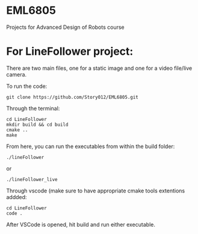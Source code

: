 # EML6805
Projects for Advanced Design of Robots course

# For LineFollower project:

There are two main files, one for a static image and one for a video file/live camera.

To run the code:
```
git clone https://github.com/Story012/EML6805.git

```

Through the terminal:
```
cd LineFollower
mkdir build && cd build
cmake ..
make
```

From here, you can run the executables from within the build folder:
```
./lineFollower
```
or 
```
./lineFollower_live
 ```
 
Through vscode (make sure to have appropriate cmake tools extentions addded:
```
cd LineFollower
code .
```

After VSCode is opened, hit build and run either executable.

